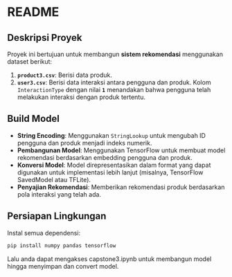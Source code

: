 # README

## Deskripsi Proyek
Proyek ini bertujuan untuk membangun **sistem rekomendasi** menggunakan dataset berikut:
1. **`product3.csv`**: Berisi data produk.
2. **`user3.csv`**: Berisi data interaksi antara pengguna dan produk. Kolom `InteractionType` dengan nilai **`1`** menandakan bahwa pengguna telah melakukan interaksi dengan produk tertentu.

## Build Model
- **String Encoding**: Menggunakan `StringLookup` untuk mengubah ID pengguna dan produk menjadi indeks numerik.
- **Pembangunan Model**: Menggunakan TensorFlow untuk membuat model rekomendasi berdasarkan embedding pengguna dan produk.
- **Konversi Model**: Model direpresentasikan dalam format yang dapat digunakan untuk implementasi lebih lanjut (misalnya, TensorFlow SavedModel atau TFLite).
- **Penyajian Rekomendasi**: Memberikan rekomendasi produk berdasarkan pola interaksi yang telah ada.

## Persiapan Lingkungan
Instal semua dependensi:
   ```bash
   pip install numpy pandas tensorflow
   ```

Lalu anda dapat mengakses capstone3.ipynb untuk membangun model hingga menyimpan dan convert model. 

